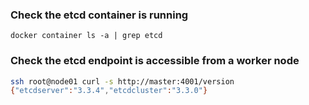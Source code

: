 ### Check the etcd container is running
`docker container ls -a | grep etcd`

### Check the etcd endpoint is accessible from a worker node
```bash
ssh root@node01 curl -s http://master:4001/version
{"etcdserver":"3.3.4","etcdcluster":"3.3.0"}
```
